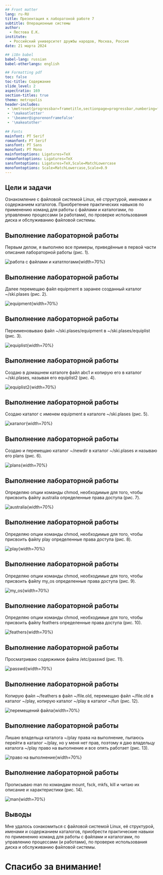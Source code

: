 ```yaml
---
## Front matter
lang: ru-RU
title: Презентация к лаборатоной работе 7
subtitle: Операционные системы
author:
  - Пестова Е.К.
institute:
  - Российский университет дружбы народов, Москва, Россия
date: 21 марта 2024

## i18n babel
babel-lang: russian
babel-otherlangs: english

## Formatting pdf
toc: false
toc-title: Содержание
slide_level: 2
aspectratio: 169
section-titles: true
theme: metropolis
header-includes:
 - \metroset{progressbar=frametitle,sectionpage=progressbar,numbering=fraction}
 - '\makeatletter'
 - '\beamer@ignorenonframefalse'
 - '\makeatother'
 
## Fonts
mainfont: PT Serif
romanfont: PT Serif
sansfont: PT Sans
monofont: PT Mono
mainfontoptions: Ligatures=TeX
romanfontoptions: Ligatures=TeX
sansfontoptions: Ligatures=TeX,Scale=MatchLowercase
monofontoptions: Scale=MatchLowercase,Scale=0.9
---
```



## Цели и задачи

Ознакомление с файловой системой Linux, её структурой, именами и содержанием каталогов. Приобретение практических навыков по применению команд для работы с файлами и каталогами, по управлению процессами (и работами), по проверке использования диска и обслуживанию файловой системы.

## Выполнение лабораторной работы

Первым делом, я выполняю все примеры, приведённые в первой части описания лабораторной работы (рис. 1).

![работа с файлами и кататлогами](/home/ekpestova/ЛР7/1){width=70%}

## Выполнение лабораторной работы

Далее перемещаю файл equipment в заранее созданный каталог ~/ski.plases (рис. 2).

![equipment](/home/ekpestova/ЛР7/2){width=70%}

## Выполнение лабораторной работы

Переименовываю файл ~/ski.plases/equipment в ~/ski.plases/equiplist (рис. 3).

![equiplist](/home/ekpestova/ЛР7/3){width=70%}

## Выполнение лабораторной работы

Создаю в домашнем каталоге файл abc1 и копирую его в каталог ~/ski.plases, называя его equiplist2 (рис. 4).

![equiplist2](/home/ekpestova/ЛР7/4){width=70%}

## Выполнение лабораторной работы

Создаю каталог с именем equipment в каталоге ~/ski.plases (рис. 5).

![каталог](/home/ekpestova/ЛР7/5){width=70%}

## Выполнение лабораторной работы

Создаю и перемещаю каталог ~/newdir в каталог ~/ski.plases и называю его plans (рис. 6).

![plans](/home/ekpestova/ЛР7/6){width=70%}

## Выполнение лабораторной работы

Определяю опции команды chmod, необходимые для того, чтобы присвоить файлу australia определенные права доступа (рис. 7).

![australia](/home/ekpestova/ЛР7/7){width=70%}

## Выполнение лабораторной работы

Определяю опции команды chmod, необходимые для того, чтобы присвоить файлу play определенные права доступа (рис. 8).

![play](/home/ekpestova/ЛР7/8){width=70%}

## Выполнение лабораторной работы

Определяю опции команды chmod, необходимые для того, чтобы присвоить файлу my_os определенные права доступа (рис. 9).

![my_os](/home/ekpestova/ЛР7/9){width=70%}

## Выполнение лабораторной работы

Определяю опции команды chmod, необходимые для того, чтобы присвоить файлу feathers определенные права доступа (рис. 10).

![feathers](/home/ekpestova/ЛР7/10){width=70%}

## Выполнение лабораторной работы

Просматриваю содержимое файла /etc/passwd (рис. 11).

![passwd](/home/ekpestova/ЛР7/11){width=70%}

## Выполнение лабораторной работы

Копирую файл ~/feathers в файл ~/file.old, перемещаю файл ~/file.old в каталог ~/play, копирую каталог ~/play в каталог ~/fun (рис. 12).

![перемещений файла](/home/ekpestova/ЛР7/12){width=70%}

## Выполнение лабораторной работы

Лишаю владельца каталога ~/play права на выполнение, пытаюсь перейти в каталог ~/play, но у меня нет прав, поэтому я даю владельцу каталога ~/play право на выполнение и все опять работает (рис. 13).

![право на выполнение](/home/ekpestova/ЛР7/13){width=70%}

## Выполнение лабораторной работы

Прописываю man по командам mount, fsck, mkfs, kill и читаю их описание и характеристики (рис. 14).

![man](/home/ekpestova/ЛР7/14){width=70%}


## Выводы

Мне удалось ознакомиться с файловой системой Linux, её структурой, именами и содержанием каталогов, приобрести практические навыки по применению команд для работы с файлами и каталогами, по управлению процессами (и работами), по проверке использования диска и обслуживанию файловой системы.

# Спасибо за внимание!


